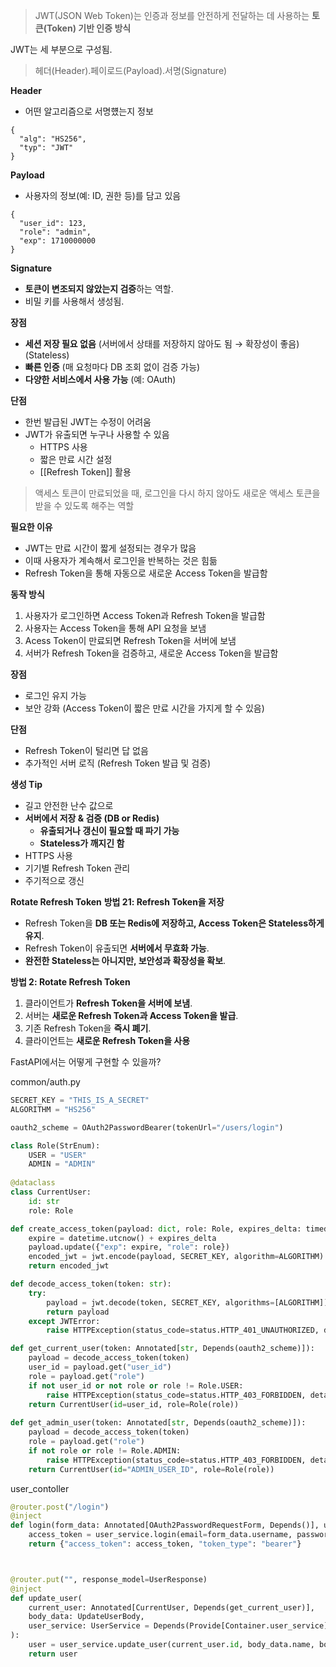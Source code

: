 > JWT(JSON Web Token)는 인증과 정보를 안전하게 전달하는 데 사용하는 **토큰(Token) 기반 인증 방식**

JWT는 세 부분으로 구성됨.
> 헤더(Header).페이로드(Payload).서명(Signature)

**Header**
- 어떤 알고리즘으로 서명헀는지 정보
```
{
  "alg": "HS256",
  "typ": "JWT"
}
```

**Payload**
- 사용자의 정보(예: ID, 권한 등)를 담고 있음
```
{
  "user_id": 123,
  "role": "admin",
  "exp": 1710000000
}
```

**Signature**
- **토큰이 변조되지 않았는지 검증**하는 역할.
- 비밀 키를 사용해서 생성됨.

**장점**
- **세션 저장 필요 없음** (서버에서 상태를 저장하지 않아도 됨 → 확장성이 좋음) (Stateless)
- **빠른 인증** (매 요청마다 DB 조회 없이 검증 가능)
- **다양한 서비스에서 사용 가능** (예: OAuth)

**단점**
- 한번 발급된 JWT는 수정이 어려움
- JWT가 유출되면 누구나 사용할 수 있음
	- HTTPS 사용
	- 짧은 만료 시간 설정
	- [[Refresh Token]] 활용

> 액세스 토큰이 만료되었을 때, 로그인을 다시 하지 않아도 새로운 액세스 토큰을 받을 수 있도록 해주는 역할

**필요한 이유**
- JWT는 만료 시간이 짧게 설정되는 경우가 많음
- 이때 사용자가 계속해서 로그인을 반복하는 것은 힘듦
- Refresh Token을 통해 자동으로 새로운 Access Token을 발급함

**동작 방식**
1. 사용자가 로그인하면 Access Token과 Refresh Token을 발급함
2. 사용자는 Access Token을 통해 API 요청을 보냄
3. Acess Token이 만료되면 Refresh Token을 서버에 보냄
4. 서버가 Refresh Token을 검증하고, 새로운 Access Token을 발급함



**장점**
- 로그인 유지 가능
- 보안 강화 (Access Token이 짧은 만료 시간을 가지게 할 수 있음)

**단점**
- Refresh Token이 털리면 답 없음
- 추가적인 서버 로직 (Refresh Token 발급 및 검증)


**생성 Tip**
- 길고 안전한 난수 값으로
- **서버에서 저장 & 검증 (DB or Redis)**
	- **유출되거나 갱신이 필요할 때 파기 가능**
	- **Stateless가 깨지긴 함**
- HTTPS 사용
- 기기별 Refresh Token 관리
- 주기적으로 갱신


**Rotate Refresh Token**
**방법 21: Refresh Token을 저장**

- Refresh Token을 **DB 또는 Redis에 저장하고, Access Token은 Stateless하게 유지**.
- Refresh Token이 유출되면 **서버에서 무효화 가능**.
- **완전한 Stateless는 아니지만, 보안성과 확장성을 확보**.

**방법 2: Rotate Refresh Token**
1. 클라이언트가 **Refresh Token을 서버에 보냄**.
2. 서버는 **새로운 Refresh Token과 Access Token을 발급**.
3. 기존 Refresh Token을 **즉시 폐기**.
4. 클라이언트는 **새로운 Refresh Token을 사용**

FastAPI에서는 어떻게 구현할 수 있을까?

common/auth.py
```python
SECRET_KEY = "THIS_IS_A_SECRET"
ALGORITHM = "HS256"

oauth2_scheme = OAuth2PasswordBearer(tokenUrl="/users/login")

class Role(StrEnum):
    USER = "USER"
    ADMIN = "ADMIN"
    
@dataclass
class CurrentUser:
    id: str
    role: Role

def create_access_token(payload: dict, role: Role, expires_delta: timedelta = timedelta(hours=6)):
    expire = datetime.utcnow() + expires_delta
    payload.update({"exp": expire, "role": role})
    encoded_jwt = jwt.encode(payload, SECRET_KEY, algorithm=ALGORITHM)
    return encoded_jwt

def decode_access_token(token: str):
    try:
        payload = jwt.decode(token, SECRET_KEY, algorithms=[ALGORITHM])
        return payload
    except JWTError:
        raise HTTPException(status_code=status.HTTP_401_UNAUTHORIZED, detail="Invalid token")

def get_current_user(token: Annotated[str, Depends(oauth2_scheme)]):
    payload = decode_access_token(token)
    user_id = payload.get("user_id")
    role = payload.get("role")
    if not user_id or not role or role != Role.USER:
        raise HTTPException(status_code=status.HTTP_403_FORBIDDEN, detail="Not enough permissions")
    return CurrentUser(id=user_id, role=Role(role))
    
def get_admin_user(token: Annotated[str, Depends(oauth2_scheme)]):
    payload = decode_access_token(token)
    role = payload.get("role")
    if not role or role != Role.ADMIN:
        raise HTTPException(status_code=status.HTTP_403_FORBIDDEN, detail="Not enough permissions")
    return CurrentUser(id="ADMIN_USER_ID", role=Role(role))
```

user_contoller
```python
@router.post("/login")
@inject
def login(form_data: Annotated[OAuth2PasswordRequestForm, Depends()], user_service: UserService = Depends(Provide[Container.user_service])):
    access_token = user_service.login(email=form_data.username, password=form_data.password)
    return {"access_token": access_token, "token_type": "bearer"}



@router.put("", response_model=UserResponse)
@inject
def update_user(
    current_user: Annotated[CurrentUser, Depends(get_current_user)],
    body_data: UpdateUserBody,
    user_service: UserService = Depends(Provide[Container.user_service]),
):
    user = user_service.update_user(current_user.id, body_data.name, body_data.password)
    return user